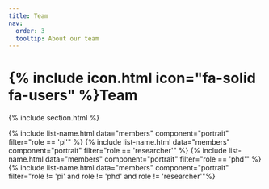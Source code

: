 ```yaml
---
title: Team
nav:
  order: 3
  tooltip: About our team
---
```


# {% include icon.html icon="fa-solid fa-users" %}Team

{% include section.html %}

{% include list-name.html data="members" component="portrait" filter="role == 'pi'" %}
{% include list-name.html data="members" component="portrait" filter="role == 'researcher'" %}
{% include list-name.html data="members" component="portrait" filter="role == 'phd'" %}
{% include list-name.html data="members" component="portrait" filter="role != 'pi' and role != 'phd' and role != 'researcher'"%}
